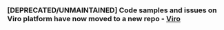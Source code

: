 ### [DEPRECATED/UNMAINTAINED] Code samples and issues on Viro platform have now moved to a new repo - [Viro](https://github.com/viromedia/viro)
